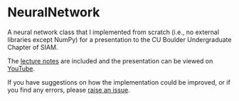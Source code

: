 # NeuralNetwork
A neural network class that I implemented from scratch (i.e., no external libraries except NumPy) for a presentation to the CU Boulder Undergraduate Chapter of SIAM.

The [lecture notes](Lecture.pdf) are included and the presentation can be viewed on [YouTube](https://youtu.be/tXE_exIft0A?si=WVwLTEv-pCc_6SRo).

If you have suggestions on how the implementation could be improved, or if you find any errors, please [raise an issue](https://github.com/wvirany/NeuralNetwork/issues).
